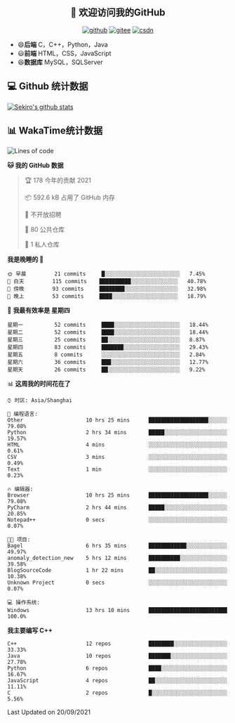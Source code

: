 <h2 align="center">👋 欢迎访问我的GitHub</h2>
<p align="center">
  <a href="https://666wxy666.github.io/"><img src="https://img.shields.io/badge/GitHub-24292e" alt="github"></a>
  <a href="https://gitee.com/wxy_666"><img src="https://img.shields.io/badge/Gitee-fe7300" alt="gitee"></a>
  <a href="https://blog.csdn.net/WXY_666"><img src="https://img.shields.io/badge/CSDN-cf000e" alt="csdn"></a>
</p>

- 😄**后端** C，C++，Python，Java
- 😃**前端** HTML，CSS，JavaScript
- 😆**数据库** MySQL，SQLServer

## 💻 Github 统计数据
[![Sekiro's github stats](https://github-readme-stats.vercel.app/api?username=666WXY666)](https://666wxy666.github.io/)

## 📊 WakaTime统计数据

<!--START_SECTION:waka-->
![Lines of code](https://img.shields.io/badge/%E4%BB%8E%E3%80%8C%E4%BD%A0%E5%A5%BD%E4%B8%96%E7%95%8C%E3%80%8D%E6%88%91%E5%B7%B2%E7%BB%8F%E5%86%99%E4%BA%86-517666%20%E8%A1%8C%E4%BB%A3%E7%A0%81-blue)

**🐱 我的 GitHub 数据** 

> 🏆 178 今年的贡献 2021
 > 
> 📦 592.6 kB 占用了 GitHub 内存 
 > 
> 🚫 不开放招聘
 > 
> 📜 80 公共仓库 
 > 
> 🔑 1 私人仓库 
 > 
**我是晚睡的 🦉** 

```text
🌞 早晨         21 commits     █░░░░░░░░░░░░░░░░░░░░░░░░   7.45% 
🌆 白天         115 commits    ██████████░░░░░░░░░░░░░░░   40.78% 
🌃 傍晚         93 commits     ████████░░░░░░░░░░░░░░░░░   32.98% 
🌙 晚上         53 commits     ████░░░░░░░░░░░░░░░░░░░░░   18.79%

```
📅 **我最有效率是 星期四** 

```text
星期一          52 commits     ████░░░░░░░░░░░░░░░░░░░░░   18.44% 
星期二          52 commits     ████░░░░░░░░░░░░░░░░░░░░░   18.44% 
星期三          25 commits     ██░░░░░░░░░░░░░░░░░░░░░░░   8.87% 
星期四          83 commits     ███████░░░░░░░░░░░░░░░░░░   29.43% 
星期五          8 commits      ░░░░░░░░░░░░░░░░░░░░░░░░░   2.84% 
星期六          36 commits     ███░░░░░░░░░░░░░░░░░░░░░░   12.77% 
星期天          26 commits     ██░░░░░░░░░░░░░░░░░░░░░░░   9.22%

```


📊 **这周我的时间花在了** 

```text
⌚︎ 时区: Asia/Shanghai

💬 编程语言: 
Other                    10 hrs 25 mins      ███████████████████░░░░░░   79.08% 
Python                   2 hrs 34 mins       █████░░░░░░░░░░░░░░░░░░░░   19.57% 
HTML                     4 mins              ░░░░░░░░░░░░░░░░░░░░░░░░░   0.61% 
CSV                      3 mins              ░░░░░░░░░░░░░░░░░░░░░░░░░   0.49% 
Text                     1 min               ░░░░░░░░░░░░░░░░░░░░░░░░░   0.23%

🔥 编辑器: 
Browser                  10 hrs 25 mins      ███████████████████░░░░░░   79.08% 
PyCharm                  2 hrs 44 mins       █████░░░░░░░░░░░░░░░░░░░░   20.85% 
Notepad++                0 secs              ░░░░░░░░░░░░░░░░░░░░░░░░░   0.07%

🐱‍💻 项目: 
Bagel                    6 hrs 35 mins       ████████████░░░░░░░░░░░░░   49.97% 
anomaly_detection_new    5 hrs 12 mins       ██████████░░░░░░░░░░░░░░░   39.58% 
BlogSourceCode           1 hr 22 mins        ██░░░░░░░░░░░░░░░░░░░░░░░   10.38% 
Unknown Project          0 secs              ░░░░░░░░░░░░░░░░░░░░░░░░░   0.07%

💻 操作系统: 
Windows                  13 hrs 10 mins      █████████████████████████   100.0%

```

**我主要编写 C++** 

```text
C++                      12 repos            ████████░░░░░░░░░░░░░░░░░   33.33% 
Java                     10 repos            ███████░░░░░░░░░░░░░░░░░░   27.78% 
Python                   6 repos             ████░░░░░░░░░░░░░░░░░░░░░   16.67% 
JavaScript               4 repos             ██░░░░░░░░░░░░░░░░░░░░░░░   11.11% 
C                        2 repos             █░░░░░░░░░░░░░░░░░░░░░░░░   5.56%

```



 Last Updated on 20/09/2021
<!--END_SECTION:waka-->

<!--
**666WXY666/666WXY666** is a ✨ _special_ ✨ repository because its `README.md` (this file) appears on your GitHub profile.

Here are some ideas to get you started:

- 🔭 I’m currently working on ...
- 🌱 I’m currently learning ...
- 👯 I’m looking to collaborate on ...
- 🤔 I’m looking for help with ...
- 💬 Ask me about ...
- 📫 How to reach me: ...
- 😄 Pronouns: ...
- ⚡ Fun fact: ...
-->
